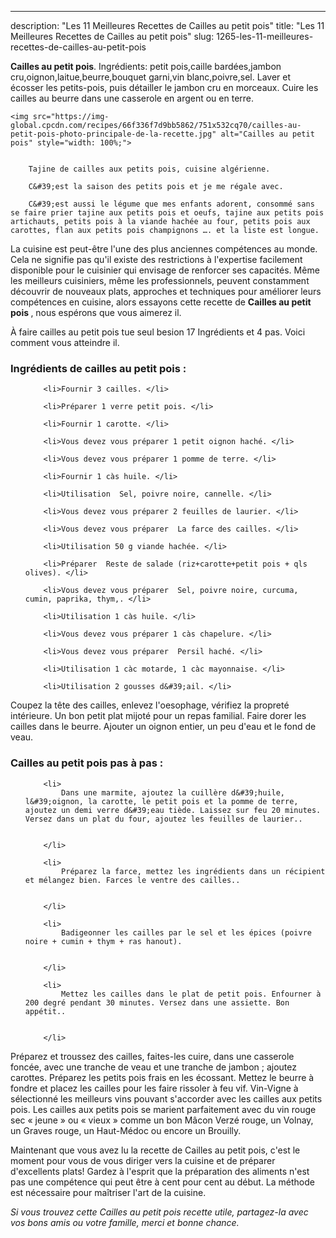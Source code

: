 ---
description: "Les 11 Meilleures Recettes de Cailles au petit pois"
title: "Les 11 Meilleures Recettes de Cailles au petit pois"
slug: 1265-les-11-meilleures-recettes-de-cailles-au-petit-pois

<p>
	<strong>Cailles au petit pois</strong>. 
	Ingrédients: petit pois,caille bardées,jambon cru,oignon,laitue,beurre,bouquet garni,vin blanc,poivre,sel. Laver et écosser les petits-pois, puis détailler le jambon cru en morceaux. Cuire les cailles au beurre dans une casserole en argent ou en terre.
</p>
<p>
	
	<img src="https://img-global.cpcdn.com/recipes/66f336f7d9bb5862/751x532cq70/cailles-au-petit-pois-photo-principale-de-la-recette.jpg" alt="Cailles au petit pois" style="width: 100%;">
	
	
		Tajine de cailles aux petits pois, cuisine algérienne.
	
		C&#39;est la saison des petits pois et je me régale avec.
	
		C&#39;est aussi le légume que mes enfants adorent, consommé sans se faire prier tajine aux petits pois et oeufs, tajine aux petits pois artichauts, petits pois à la viande hachée au four, petits pois aux carottes, flan aux petits pois champignons …. et la liste est longue.
	
</p>

La cuisine est peut-être l'une des plus anciennes compétences au monde. Cela ne signifie pas qu'il existe des restrictions à l'expertise facilement disponible pour le cuisinier qui envisage de renforcer ses capacités. Même les meilleurs cuisiniers, même les professionnels, peuvent constamment découvrir de nouveaux plats, approches et techniques pour améliorer leurs compétences en cuisine, alors essayons cette recette de <strong> Cailles au petit pois </strong>, nous espérons que vous aimerez il.

<!--inarticleads1-->

À faire cailles au petit pois tue seul besion 17 Ingrédients et 4 pas. Voici comment vous atteindre il.

<h3>Ingrédients de cailles au petit pois :</h3>

<ol>
	
		<li>Fournir 3 cailles. </li>
	
		<li>Préparer 1 verre petit pois. </li>
	
		<li>Fournir 1 carotte. </li>
	
		<li>Vous devez vous préparer 1 petit oignon haché. </li>
	
		<li>Vous devez vous préparer 1 pomme de terre. </li>
	
		<li>Fournir 1 càs huile. </li>
	
		<li>Utilisation  Sel, poivre noire, cannelle. </li>
	
		<li>Vous devez vous préparer 2 feuilles de laurier. </li>
	
		<li>Vous devez vous préparer  La farce des cailles. </li>
	
		<li>Utilisation 50 g viande hachée. </li>
	
		<li>Préparer  Reste de salade (riz+carotte+petit pois + qls olives). </li>
	
		<li>Vous devez vous préparer  Sel, poivre noire, curcuma, cumin, paprika, thym,. </li>
	
		<li>Utilisation 1 càs huile. </li>
	
		<li>Vous devez vous préparer 1 càs chapelure. </li>
	
		<li>Vous devez vous préparer  Persil haché. </li>
	
		<li>Utilisation 1 càc motarde, 1 càc mayonnaise. </li>
	
		<li>Utilisation 2 gousses d&#39;ail. </li>
	
</ol>

Coupez la tête des cailles, enlevez l&#39;oesophage, vérifiez la propreté intérieure. Un bon petit plat mijoté pour un repas familial. Faire dorer les cailles dans le beurre. Ajouter un oignon entier, un peu d&#39;eau et le fond de veau. 

<!--inarticleads2-->

<h3>Cailles au petit pois pas à pas :</h3>

<ol>
	
		<li>
			Dans une marmite, ajoutez la cuillère d&#39;huile, l&#39;oignon, la carotte, le petit pois et la pomme de terre, ajoutez un demi verre d&#39;eau tiède. Laissez sur feu 20 minutes. Versez dans un plat du four, ajoutez les feuilles de laurier..
			
			
		</li>
	
		<li>
			Préparez la farce, mettez les ingrédients dans un récipient et mélangez bien. Farces le ventre des cailles..
			
			
		</li>
	
		<li>
			Badigeonner les cailles par le sel et les épices (poivre noire + cumin + thym + ras hanout).
			
			
		</li>
	
		<li>
			Mettez les cailles dans le plat de petit pois. Enfourner à 200 degré pendant 30 minutes. Versez dans une assiette. Bon appétit..
			
			
		</li>
	
</ol>

Préparez et troussez des cailles, faites-les cuire, dans une casserole foncée, avec une tranche de veau et une tranche de jambon ; ajoutez carottes. Préparez les petits pois frais en les écossant. Mettez le beurre à fondre et placez les cailles pour les faire rissoler à feu vif. Vin-Vigne à sélectionné les meilleurs vins pouvant s&#39;accorder avec les cailles aux petits pois. Les cailles aux petits pois se marient parfaitement avec du vin rouge sec « jeune » ou « vieux » comme un bon Mâcon Verzé rouge, un Volnay, un Graves rouge, un Haut-Médoc ou encore un Brouilly. 

<!--inarticleads1-->

<p>
Maintenant que vous avez lu la recette de Cailles au petit pois, c'est le moment pour vous de vous diriger vers la cuisine et de préparer d'excellents plats! Gardez à l'esprit que la préparation des aliments n'est pas une compétence qui peut être à cent pour cent au début. La méthode est nécessaire pour maîtriser l'art de la cuisine.
</p>

<p>
<i>Si vous trouvez cette Cailles au petit pois recette utile, partagez-la avec vos bons amis ou votre famille, merci et bonne chance.</i>
</p>
